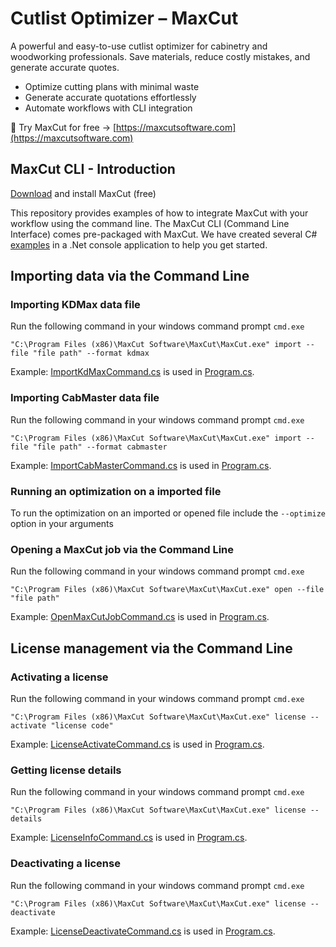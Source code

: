 # Cutlist Optimizer – MaxCut
A powerful and easy-to-use cutlist optimizer for cabinetry and woodworking professionals. Save materials, reduce costly mistakes, and generate accurate quotes.

- Optimize cutting plans with minimal waste
- Generate accurate quotations effortlessly
- Automate workflows with CLI integration

📢 Try MaxCut for free → [https://maxcutsoftware.com](https://maxcutsoftware.com)

## MaxCut CLI - Introduction

[Download](https://maxcutsoftware.com) and install MaxCut (free)

This repository provides examples of how to integrate MaxCut with your workflow using the command line.
The MaxCut CLI (Command Line Interface) comes pre-packaged with MaxCut.
We have created several C# [examples](examples/) in a .Net console application to help you get started.

## Importing data via the Command Line

### Importing KDMax data file
Run the following command in your windows command prompt `cmd.exe`
```
"C:\Program Files (x86)\MaxCut Software\MaxCut\MaxCut.exe" import --file "file path" --format kdmax
```
Example: [ImportKdMaxCommand.cs](examples/ImportKdMaxCommand.cs) is used in [Program.cs](examples/Program.cs).

### Importing CabMaster data file
Run the following command in your windows command prompt `cmd.exe`
```
"C:\Program Files (x86)\MaxCut Software\MaxCut\MaxCut.exe" import --file "file path" --format cabmaster
```
Example: [ImportCabMasterCommand.cs](examples/ImportCabMasterCommand.cs) is used in [Program.cs](examples/Program.cs).

### Running an optimization on a imported file
To run the optimization on an imported or opened file include the `--optimize` option in your arguments

### Opening a MaxCut job via the Command Line
Run the following command in your windows command prompt `cmd.exe`
```
"C:\Program Files (x86)\MaxCut Software\MaxCut\MaxCut.exe" open --file "file path"
```
Example: [OpenMaxCutJobCommand.cs](examples/OpenMaxCutJobCommand.cs) is used in [Program.cs](examples/Program.cs).

## License management via the Command Line

### Activating a license
Run the following command in your windows command prompt `cmd.exe`
```
"C:\Program Files (x86)\MaxCut Software\MaxCut\MaxCut.exe" license --activate "license code"
```
Example: [LicenseActivateCommand.cs](examples/LicenseActivateCommand.cs) is used in [Program.cs](examples/Program.cs).

### Getting license details
Run the following command in your windows command prompt `cmd.exe`
```
"C:\Program Files (x86)\MaxCut Software\MaxCut\MaxCut.exe" license --details
```
Example: [LicenseInfoCommand.cs](examples/LicenseInfoCommand.cs) is used in [Program.cs](examples/Program.cs).

### Deactivating a license
Run the following command in your windows command prompt `cmd.exe`
```
"C:\Program Files (x86)\MaxCut Software\MaxCut\MaxCut.exe" license --deactivate
```

Example: [LicenseDeactivateCommand.cs](examples/LicenseDeactivateCommand.cs) is used in [Program.cs](examples/Program.cs).

